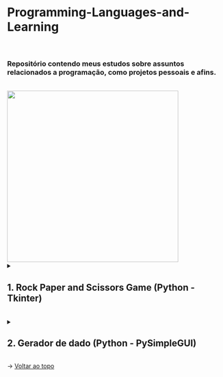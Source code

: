 <br id="topo">
<h1> Programming-Languages-and-Learning
   </h1>
   
   <br/>
<h3> Repositório contendo meus estudos sobre assuntos relacionados a programação, 
como projetos pessoais e afins.
 </h3>
  <br/>

<img width="400px" height="400px"  src="https://user-images.githubusercontent.com/77700346/192198438-c791d263-0cc2-46cd-af14-84b4fd6d1511.jpg"/>


<details>
  <summary><b><h2> 1. Rock Paper and Scissors Game (Python - Tkinter) </h2></b></summary>
  
  <br/>


<h3 align="center">
Este é um projeto focado em atividade livre da aula de Matemática Discreta do 1º Semestre do Curso do Banco de Dados da Fatec de São José dos Campos. O objetivo deste projeto é criar uma aplicação de jogo de Pedra, Papel e Tesoura, tema que escolhi para treinar a programação em python, buscando aplicar conceitos de lógica e tabela verdade, como na utilização de condicionais.
</h3>

<br/>

## Lista de Conteúdos

* [Tecnologias Utilizadas](#a)
* [Aplicação](#f)

<br/>

## Tecnologias Utilizadas <br id=a>

![Badge](https://img.shields.io/static/v1?label=&message=PYTHON&color=gray&style=for-the-badge&logo=PYTHON)
![Badge](https://img.shields.io/static/v1?label=&message=FIGMA&color=gray&style=for-the-badge&logo=FIGMA)
![Badge](https://img.shields.io/static/v1?label=&message=TKINTER&color=gray&style=for-the-badge&logo=TKINTER)

<br/>


## Demonstração da Aplicação <br id=f>


![Rock Paper and Scissor gif](https://user-images.githubusercontent.com/77700346/191044819-a0fc7e47-fbca-4abc-bf6f-2bb69f8069e9.gif)

  
  </details>
<br/>



<details>
  <summary><b><h2> 2. Gerador de dado (Python - PySimpleGUI) </h2></b></summary>
  
  <br/>


<h3 align="center">
Este é um projeto focado em atividade livre da aula de Matemática Discreta do 1º Semestre do Curso do Banco de Dados da Fatec de São José dos Campos. O objetivo deste projeto é criar uma aplicação de jogo de Pedra, Papel e Tesoura, tema que escolhi para treinar a programação em python, buscando aplicar conceitos de lógica e tabela verdade, como na utilização de condicionais, vetores e funções.
</h3>

<br/>

## Lista de Conteúdos

* [Tecnologias Utilizadas](#a)
* [Aplicação](#f)

<br/>

## Tecnologias Utilizadas <br id=a>

![Badge](https://img.shields.io/static/v1?label=&message=PYTHON&color=gray&style=for-the-badge&logo=PYTHON)
![Badge](https://img.shields.io/static/v1?label=&message=PYSIMPLEGUI&color=gray&style=for-the-badge&logo=PYSIMPLEGUI)

<br/>


## Demonstração da Aplicação <br id=f>

<br/>![Geradordedados](https://user-images.githubusercontent.com/77700346/203095263-6813cb5e-ae61-4629-a4f1-c7d8a80bd3f5.gif)
  
  </details>



→ [Voltar ao topo](#topo)
</div>



